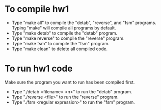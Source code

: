 # To compile hw1
* Type "make all" to compile the "detab", "reverse", and "fsm" programs. Typing "make" will compile all programs by default.
* Type "make detab" to compile the "detab" program.
* Type "make reverse" to compile the "reverse" program.
* Type "make fsm" to compile the "fsm" program.
* Type "make clean" to delete all compiled code.

# To run hw1 code
Make sure the program you want to run has been compiled first.
* Type "./detab \<filename\> \<n\>" to run the "detab" program.
* Type "./reverse \<file\>" to run the "reverse" program.
* Type "./fsm \<regular expression\>" to run the "fsm" program.